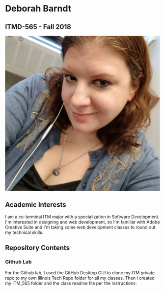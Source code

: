 # Deborah Barndt
## ITMD-565 - Fall 2018

![alt text](tardisdeb.jpg "Me in my tardis cardigan")

## Academic Interests
I am a co-terminal ITM major with a specialization in Software Development. 
I'm interested in designing and web development, so I'm familiar with Adobe
Creative Suite and I'm taking some web development classes to round out my
technical skills.

## Repository Contents
### Github Lab
For the Github lab, I used the GitHub Desktop GUI to clone my ITM private
repo to my own Illinois Tech Repo folder for all my classes. Then I created 
my ITM_565 folder and the class readme file per the instructions. 